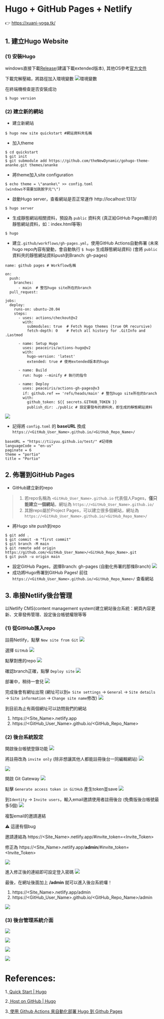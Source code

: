 # Hugo + GitHub Pages + Netlify
👉 https://xuani-yoga.tk/

## 1. 建立Hugo Website

### (1) 安裝Hugo
windows直接下載[Release](https://github.com/gohugoio/hugo/releases)(建議下載extended版本), 其他OS參考[官方文件](https://gohugo.io/getting-started/installing/)

下載完解壓縮，將路徑加入環境變數
![環境變數](https://imgur.com/716mcpz.png)

在終端機檢查是否安裝成功
```
$ hugo version
```

### (2) 建立新的網站
* 建立新網站
```
$ hugo new site quickstart #網站資料夾名稱
```
* 加入theme
```
$ cd quickstart
$ git init
$ git submodule add https://github.com/theNewDynamic/gohugo-theme-ananke.git themes/ananke
```
* 將theme加入site configuration
```
$ echo theme = \"ananke\" >> config.toml
(windows不需要加跳脫字元"\")
```
* 啟動Hugo server，查看網站是否正常運作 http://localhost:1313/
```
$ hugo server
```
* 生成靜態網站相關資料，預設為 `public` 資料夾
(真正給GitHub Pages顯示的靜態網站資料，如：index.html等等)
```
$ hugo
```
* 建立`.github/workflows/gh-pages.yml`，使用GitHub Actions自動佈署
(未來hugo repo內容有變動，會自動執行 `$ hugo` 生成靜態網站資料)
(會將 `public` 資料夾的靜態網站資料push到Branch: gh-pages)
```yaml=
name: github pages # Workflow名稱

on:
  push:
    branches:
      - main  # 整包hugo site所在的branch
  pull_request:

jobs:
  deploy:
    runs-on: ubuntu-20.04
    steps:
      - uses: actions/checkout@v2
        with:
          submodules: true  # Fetch Hugo themes (true OR recursive)
          fetch-depth: 0    # Fetch all history for .GitInfo and .Lastmod

      - name: Setup Hugo
        uses: peaceiris/actions-hugo@v2
        with:
          hugo-version: 'latest'
          extended: true # 使用extended版本的hugo

      - name: Build
        run: hugo --minify # 執行的指令

      - name: Deploy
        uses: peaceiris/actions-gh-pages@v3
        if: github.ref == 'refs/heads/main' # 整包hugo site所在的branch
        with:
          github_token: ${{ secrets.GITHUB_TOKEN }}
          publish_dir: ./public # 設定要發布的資料夾，即生成的靜態網站資料
```
![](https://i.imgur.com/h2GIwyM.png)
* 記得將 `config.toml` 的 **baseURL** 換成 `https://<GitHub_User_Name>.github.io/<GitHub_Repo_Name>/`
```toml=
baseURL = "https://tiiyuu.github.io/test/" #記得換
languageCode = "en-us"
paginate = 6
theme = "portio"
title = "Portio"
```


## 2. 佈署到GitHub Pages
* GitHub建立新的repo
> 1. 若repo名稱為 `<GitHub_User_Name>.github.io` 代表個人Pages，__僅只能建立一個網站__，網址為 `https://<GitHub_User_Name>.github.io/`
> 2. 其餘repo屬於Project Pages，可以建立很多個網站，網址為 `https://<GitHub_User_Name>.github.io/<GitHub_Repo_Name>/`
* 將Hugo site push到repo
```
$ git add .
$ git commit -m "first commit"
$ git branch -M main
$ git remote add origin https://github.com/<GitHub_User_Name>/<GitHub_Repo_Name>.git
$ git push -u origin main
```
* 設定GitHub Pages，選擇Branch: gh-pages (自動化佈署的那條Branch)
![](https://imgur.com/BWGvmxA.png)
* 成功將Hugo佈署到GitHub Pages!
前往 `https://<GitHub_User_Name>.github.io/<GitHub_Repo_Name>/` 查看網站

## 3. 串接Netlify後台管理

以Netlify CMS(content management system)建立網站後台系統：網頁內容更新、文章發佈管理、設定後台帳號權限等等

### (1) 從GitHub匯入repo
註冊Netlify，點擊 `New site from Git`
![](https://i.imgur.com/oJPe20N.png)

選擇 `GitHub`
![](https://i.imgur.com/Lyr54CN.png)

點擊對應的repo
![](https://i.imgur.com/I8mtUCp.png)

確認branch正確，點擊 `Deploy site`
![](https://i.imgur.com/qOVOIsG.png)

部署中，稍待一會兒
![](https://i.imgur.com/ishw0Li.png)

完成後會有網址出現
(網址可以到`⚙ Site settings` → `General` → `Site details` → `Site information` → `Change site name`修改)
![](https://i.imgur.com/WsdPx6e.png)

到目前為止有兩個網址可以訪問我們的網站
1. https://<Site_Name>.netlify.app
2. https://<GitHub_User_Name>.github.io/<GitHub_Repo_Name>

### (2) 後台系統設定
開啟後台帳號登錄功能
![](https://i.imgur.com/kEiYEGf.png)

將註冊改為 `invite only` (除非想讓其他人都能註冊後台一同編輯網站)
![](https://i.imgur.com/uUJVUKD.png)

![](https://i.imgur.com/Q6MweMh.png)

開啟 Git Gateway
![](https://i.imgur.com/EofT3Go.png)

點擊 `Generate access token in GitHub` 產生token並save
![](https://i.imgur.com/z2BD98Z.png)

到`Identity` → `Invite users`，輸入email邀請使用者註冊後台 (免費版後台帳號最多5個)
![](https://i.imgur.com/ztjLtLB.png)

複製email的邀請連結

⚠️ 這邊有個bug

邀請連結為 https://<Site_Name>.netlify.app/#invite_token=<Invite_Token>

修正為 https://<Site_Name>.netlify.app/**admin**/#invite_token=<Invite_Token>

![](https://i.imgur.com/LdFV0d4.png)

進入修正後的連結即可設定登入密碼
![](https://i.imgur.com/L6GrIMW.png)


最後，在網址後面加上 **/admin** 就可以進入後台系統囉！
1. https://<Site_Name>.netlify.app/admin
2. https://<GitHub_User_Name>.github.io/<GitHub_Repo_Name>/admin

![](https://i.imgur.com/PAKUQno.png)

### (3) 後台管理系統介面
![](https://i.imgur.com/EzxMY4n.png)

![](https://i.imgur.com/xIufzrc.png)

![](https://i.imgur.com/UcGaQJU.png)

![](https://i.imgur.com/q1pQF6z.png)
  
# References:
1.[ Quick Start | Hugo](https://gohugo.io/getting-started/quick-start/)

2.[ Host on GitHub | Hugo](https://gohugo.io/hosting-and-deployment/hosting-on-github/)

3.[ 使用 Github Actions 來自動化部署 Hugo 到 Github Pages](https://blog.puckwang.com/post/2020/use-github-actions-deploy-hugo/)
